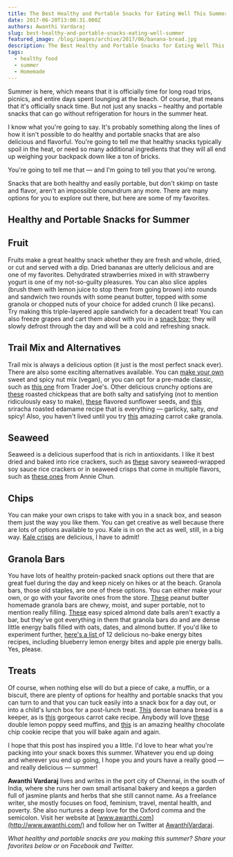 ```yaml
---
title: The Best Healthy and Portable Snacks for Eating Well This Summer
date: 2017-06-20T13:00:31.000Z
authors: Awanthi Vardaraj
slug: best-healthy-and-portable-snacks-eating-well-summer
featured_image: /blog/images/archive/2017/06/banana-bread.jpg
description: The Best Healthy and Portable Snacks for Eating Well This Summer
tags:
  - healthy food
  - summer
  - Homemade
---
```

Summer is here, which means that it is officially time for long road trips, picnics, and entire days spent lounging at the beach. Of course, that means that it's officially snack time. But not just any snacks – healthy and portable snacks that can go without refrigeration for hours in the summer heat.

I know what you're going to say. It's probably something along the lines of how it isn't possible to do healthy and portable snacks that are also delicious and flavorful. You're going to tell me that healthy snacks typically spoil in the heat, or need so many additional ingredients that they will all end up weighing your backpack down like a ton of bricks.

You're going to tell me that — and I'm going to tell you that you're wrong.

Snacks that are both healthy and easily portable, but don't skimp on taste and flavor, aren't an impossible conundrum any more. There are many options for you to explore out there, but here are some of my favorites.

## Healthy and Portable Snacks for Summer

## Fruit

Fruits make a great healthy snack whether they are fresh and whole, dried, or cut and served with a dip. Dried bananas are utterly delicious and are one of my favorites. Dehydrated strawberries mixed in with strawberry yogurt is one of my not-so-guilty pleasures. You can also slice apples (brush them with lemon juice to stop them from going brown) into rounds and sandwich two rounds with some peanut butter, topped with some granola or chopped nuts of your choice for added crunch (I like pecans). Try making this triple-layered apple sandwich for a decadent treat! You can also freeze grapes and cart them about with you in a [snack box](https://www.tomatoink.com/blog/posts/greenest-gear-national-pack-your-lunch-day.html); they will slowly defrost through the day and will be a cold and refreshing snack.

## Trail Mix and Alternatives

Trail mix is always a delicious option (it just is the most perfect snack ever). There are also some exciting alternatives available. You can [make your own](http://86lemons.com/sweet-spicy-nut-mix/) sweet and spicy nut mix (vegan), or you can opt for a pre-made classic, such as [this one](http://traderjoes.com/digin/post/just-a-handful-of-rainbows-end-trail-mix) from Trader Joe's. Other delicious crunchy options are [these](http://www.kimshealthyeats.com/roasted-chickpeas/) roasted chickpeas that are both salty and satisfying (not to mention ridiculously easy to make), [these](http://fedandfit.com/2014/10/30/perfect-homemade-pumpkin-seeds-in-3-flavors/) flavored sunflower seeds, and [this](http://chefmom.sheknows.com/articles/972059/roasted-sriracha-edamame) sriracha roasted edamame recipe that is everything — garlicky, salty, *and* spicy! Also, you haven't lived until you try [this](https://thevietvegan.com/carrot-cake-granola/) amazing carrot cake granola.

## Seaweed

Seaweed is a delicious superfood that is rich in antioxidants. I like it best dried and baked into rice crackers, such as [these](https://www.japancentre.com/en/products/450-kamedaseika-seaweed-rice-crackers) savory seaweed-wrapped soy sauce rice crackers or in seaweed crisps that come in multiple flavors, such as [these ones](http://anniechun.com/our-products/) from Annie Chun.

## Chips

You can make your own crisps to take with you in a snack box, and season them just the way you like them. You can get creative as well because there are lots of options available to you. Kale is in on the act as well, still, in a big way. [Kale crisps](http://moderndaymoms.com/kale-chips-with-sea-salt-smoked-paprika/) are delicious, I have to admit!

## Granola Bars

You have lots of healthy protein-packed snack options out there that are great fuel during the day and keep nicely on hikes or at the beach. Granola bars, those old staples, are one of these options. You can either make your own, or go with your favorite ones from the store. [These](https://minimalistbaker.com/3-ingredient-peanut-butter-granola-bars/) peanut butter homemade granola bars are chewy, moist, and super portable, not to mention really filling. [These](http://www.healthyrecipeecstasy.com/easy-spiced-almond-date-balls/) easy spiced almond date balls aren't exactly a bar, but they've got everything in them that granola bars do and are dense little energy balls filled with oats, dates, and almond butter. If you'd like to experiment further, [here's a list ](http://dailyburn.com/life/recipes/energy-bites-recipes/)of 12 delicious no-bake energy bites recipes, including blueberry lemon energy bites and apple pie energy balls. Yes, please.

## Treats

Of course, when nothing else will do but a piece of cake, a muffin, or a biscuit, there are plenty of options for healthy and portable snacks that you can turn to and that you can tuck easily into a snack box for a day out, or into a child's lunch box for a post-lunch treat. [This](http://www.goodlifeeats.com/coconut-lemon-banana-bread/) dense banana bread is a keeper, as is [this](https://www.bbcgoodfood.com/recipes/3229/yummy-scrummy-carrot-cake) gorgeous carrot cake recipe. Anybody will love [these](http://cookieandkate.com/2014/double-lemon-poppy-seed-muffins/) double lemon poppy seed muffins, and [this](http://www.chelseasmessyapron.com/best-ever-healthy-chocolate-chip-cookies/) is an amazing healthy chocolate chip cookie recipe that you will bake again and again.

I hope that this post has inspired you a little. I'd love to hear what you're packing into your snack boxes this summer. Whatever you end up doing and wherever you end up going, I hope you and yours have a really good — and really delicious — summer!

**Awanthi Vardaraj** lives and writes in the port city of Chennai, in the south of India, where she runs her own small artisanal bakery and keeps a garden full of jasmine plants and herbs that she still cannot name. As a freelance writer, she mostly focuses on food, feminism, travel, mental health, and poverty. She also nurtures a deep love for the Oxford comma and the semicolon. Visit her website at [www.awanthi.com](http://www.awanthi.com/) and follow her on Twitter at [AwanthiVardaraj](https://twitter.com/AwanthiVardaraj).

*What healthy and portable snacks are you making this summer? Share your favorites below or on Facebook and Twitter.*
